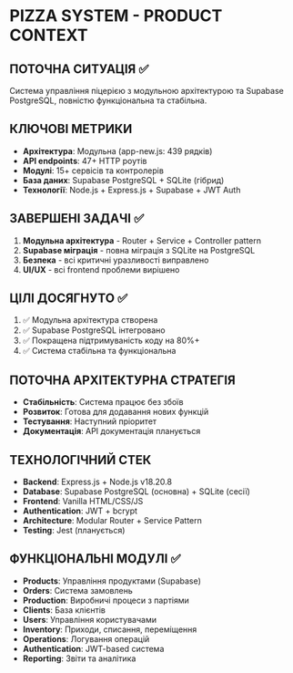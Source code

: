 # PIZZA SYSTEM - PRODUCT CONTEXT

## ПОТОЧНА СИТУАЦІЯ ✅
Система управління піцерією з модульною архітектурою та Supabase PostgreSQL, повністю функціональна та стабільна.

## КЛЮЧОВІ МЕТРИКИ
- **Архітектура**: Модульна (app-new.js: 439 рядків)
- **API endpoints**: 47+ HTTP роутів  
- **Модулі**: 15+ сервісів та контролерів
- **База даних**: Supabase PostgreSQL + SQLite (гібрид)
- **Технології**: Node.js + Express.js + Supabase + JWT Auth

## ЗАВЕРШЕНІ ЗАДАЧІ ✅
1. **Модульна архітектура** - Router + Service + Controller pattern
2. **Supabase міграція** - повна міграція з SQLite на PostgreSQL
3. **Безпека** - всі критичні уразливості виправлено
4. **UI/UX** - всі frontend проблеми вирішено

## ЦІЛІ ДОСЯГНУТО ✅
1. ✅ Модульна архітектура створена
2. ✅ Supabase PostgreSQL інтегровано
3. ✅ Покращена підтримуваність коду на 80%+
4. ✅ Система стабільна та функціональна

## ПОТОЧНА АРХІТЕКТУРНА СТРАТЕГІЯ
- **Стабільність**: Система працює без збоїв
- **Розвиток**: Готова для додавання нових функцій
- **Тестування**: Наступний пріоритет
- **Документація**: API документація планується

## ТЕХНОЛОГІЧНИЙ СТЕК
- **Backend**: Express.js + Node.js v18.20.8
- **Database**: Supabase PostgreSQL (основна) + SQLite (сесії)
- **Frontend**: Vanilla HTML/CSS/JS
- **Authentication**: JWT + bcrypt
- **Architecture**: Modular Router + Service Pattern
- **Testing**: Jest (планується)

## ФУНКЦІОНАЛЬНІ МОДУЛІ ✅
- **Products**: Управління продуктами (Supabase)
- **Orders**: Система замовлень
- **Production**: Виробничі процеси з партіями
- **Clients**: База клієнтів
- **Users**: Управління користувачами
- **Inventory**: Приходи, списання, переміщення
- **Operations**: Логування операцій
- **Authentication**: JWT-based система
- **Reporting**: Звіти та аналітика
